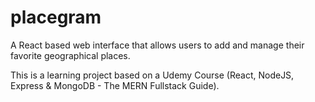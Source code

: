 # placegram
A React based web interface that allows users to add and manage their favorite geographical places.

This is a learning project based on a Udemy Course (React, NodeJS, Express & MongoDB - The MERN Fullstack Guide).
